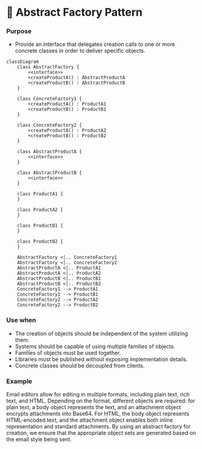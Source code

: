 # 🚀 Abstract Factory Pattern


### Purpose

- Provide an interface that delegates creation calls to one or more concrete classes in order to deliver specific objects.

```mermaid
classDiagram
    class AbstractFactory {
        <<interface>>
        +createProductA() : AbstractProductA
        +createProductB() : AbstractProductB
    }

    class ConcreteFactory1 {
        +createProductA() : ProductA1
        +createProductB() : ProductB1
    }

    class ConcreteFactory2 {
        +createProductA() : ProductA2
        +createProductB() : ProductB2
    }

    class AbstractProductA {
        <<interface>>
    }

    class AbstractProductB {
        <<interface>>
    }

    class ProductA1 {
    }

    class ProductA2 {
    }

    class ProductB1 {
    }

    class ProductB2 {
    }

    AbstractFactory <|.. ConcreteFactory1
    AbstractFactory <|.. ConcreteFactory2
    AbstractProductA <|.. ProductA1
    AbstractProductA <|.. ProductA2
    AbstractProductB <|.. ProductB1
    AbstractProductB <|.. ProductB2
    ConcreteFactory1 --> ProductA1
    ConcreteFactory1 --> ProductB1
    ConcreteFactory2 --> ProductA2
    ConcreteFactory2 --> ProductB2

```


### Use when

- The creation of objects should be independent of the system utilizing them.
- Systems should be capable of using multiple families of objects.
- Families of objects must be used together.
- Libraries must be published without exposing implementation details.
- Concrete classes should be decoupled from clients.

### Example


Email editors allow for editing in multiple formats, including plain text, rich text, and HTML. Depending on the format, different objects are required: for plain text, a body object represents the text, and an attachment object encrypts attachments into Base64. For HTML, the body object represents HTML-encoded text, and the attachment object enables both inline representation and standard attachments. By using an abstract factory for creation, we ensure that the appropriate object sets are generated based on the email style being sent.

